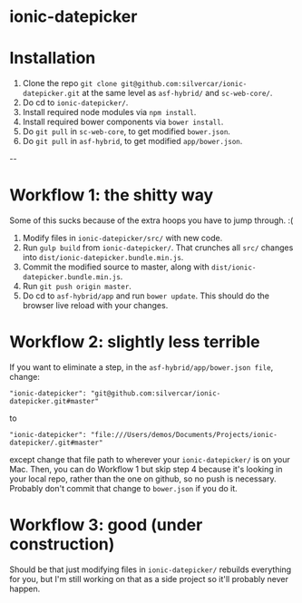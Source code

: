 # ionic-datepicker

# Installation

1. Clone the repo `git clone git@github.com:silvercar/ionic-datepicker.git` at the same level as `asf-hybrid/` and `sc-web-core/`.
2. Do cd to `ionic-datepicker/`.
3. Install required node modules via `npm install`.
4. Install required bower components via `bower install`.
5. Do `git pull` in `sc-web-core`, to get modified `bower.json`.
6. Do `git pull` in `asf-hybrid`, to get modified `app/bower.json`.

-- 

# Workflow 1: the shitty way

Some of this sucks because of the extra hoops you have to jump through.  :(

1. Modify files in `ionic-datepicker/src/` with new code.
2. Run `gulp build` from `ionic-datepicker/`. That crunches all `src/` changes into `dist/ionic-datepicker.bundle.min.js`.  
3. Commit the modified source to master, along with `dist/ionic-datepicker.bundle.min.js`.
4. Run `git push origin master`.
5. Do cd to `asf-hybrid/app` and run `bower update`. This should do the browser live reload with your changes.


# Workflow 2: slightly less terrible

If you want to eliminate a step, in the ``asf-hybrid/app/bower.json file``, change:

```"ionic-datepicker": "git@github.com:silvercar/ionic-datepicker.git#master"```

to

```"ionic-datepicker": "file:///Users/demos/Documents/Projects/ionic-datepicker/.git#master"```

except change that file path to wherever your `ionic-datepicker/` is on your Mac.  Then, you can do Workflow 1 but skip step 4 because it's looking in your local repo, rather than the one on github, so no push is necessary.  Probably don't commit that change to ``bower.json`` if you do it.


# Workflow 3: good (under construction)

Should be that just modifying files in `ionic-datepicker/` rebuilds everything for you, but I'm still working on that as a side project so it'll probably never happen.
